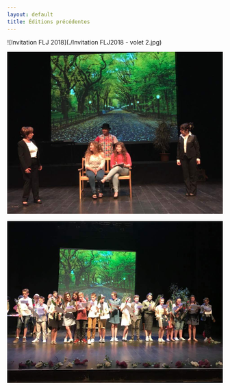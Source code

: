 ```yaml
---
layout: default
title: Éditions précédentes
---
```


![Invitation FLJ 2018](./Invitation FLJ2018 - volet 2.jpg)

![Les comédients](./FB_IMG_1528401190396.jpg)

![Les enfants fêtés](./FB_IMG_1528401214955.jpg)
